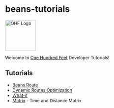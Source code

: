 # beans-tutorials
<img src="https://www.beans.ai/img/img-logo-black.png" alt="OHF Logo" style="height: 100px; width:100px;"/>

Welcome to [One Hundred Feet](https://www.beans.ai) Developer Tutorials!


## Tutorials

- [Beans Route](https://github.com/beansai/beans-tutorials/tree/main/beans-route)
- [Dynamic Routes Optimization](https://github.com/beansai/beans-tutorials/tree/main/dynamic-routes-optimization)
- [What-if](https://github.com/beansai/beans-tutorials/tree/main/what-if)
- [Matrix](/matrix) - Time and Distance Matrix